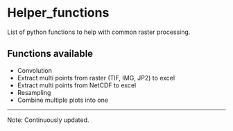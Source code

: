 # Helper_functions
List of python functions to help with common raster processing.

## Functions available

- Convolution
- Extract multi points from raster (TIF, IMG, JP2) to excel
- Extract multi points from NetCDF to excel
- Resampling
- Combine multiple plots into one

-------
Note: Continuously updated.
